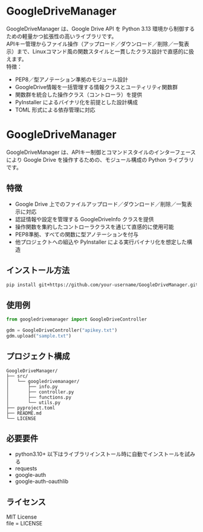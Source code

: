 # GoogleDriveManager
GoogleDriveManager は、Google Drive API を Python 3.13 環境から制御するための軽量かつ拡張性の高いライブラリです。   
APIキー管理からファイル操作（アップロード／ダウンロード／削除／一覧表示）まで、Linuxコマンド風の関数スタイルと一貫したクラス設計で直感的に扱えます。  
特徴：
- PEP8／型アノテーション準拠のモジュール設計
- GoogleDrive情報を一括管理する情報クラスとユーティリティ関数群
- 関数群を統合した操作クラス（コントローラ）を提供
- PyInstaller によるバイナリ化を前提とした設計構成
- TOML 形式による依存管理に対応


# GoogleDriveManager

GoogleDriveManager は、APIキー制御とコマンドスタイルのインターフェースにより Google Drive を操作するための、モジュール構成の Python ライブラリです。

## 特徴

- Google Drive 上でのファイルアップロード／ダウンロード／削除／一覧表示に対応
- 認証情報や設定を管理する GoogleDriveInfo クラスを提供
- 操作関数を集約したコントローラクラスを通じて直感的に使用可能
- PEP8準拠、すべての関数に型アノテーションを付与
- 他プロジェクトへの組込や PyInstaller による実行バイナリ化を想定した構造

## インストール方法
```bash
pip install git+https://github.com/your-username/GoogleDriveManager.git
```

## 使用例
```python
from googledrivemanager import GoogleDriveController

gdm = GoogleDriveController("apikey.txt")
gdm.upload("sample.txt")
```


## プロジェクト構成
```pgsql
GoogleDriveManager/
├── src/
│   └── googledrivemanager/
│       ├── info.py
│       ├── controller.py
│       ├── functions.py
│       └── utils.py
├── pyproject.toml
├── README.md
└── LICENSE
```

## 必要要件
- python3.10+
以下はライブラリインストール時に自動でインストールを試みる
- requests
- google-auth
- google-auth-oauthlib

## ライセンス
MIT License  
file = LICENSE
